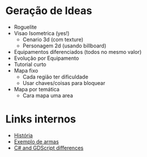 # Geração de Ideas

-   Roguelite
-   Visao Isometrica (yes!)
    -   Cenario 3d (com texture)
    -   Personagem 2d (usando billboard)
-   Equipamentos diferenciados (todos no mesmo valor)
-   Evolução por Equipamento
-   Tutorial curto
-   Mapa fixo
    -   Cada região ter dificuldade
    -   Usar chaves/coisas para bloquear
-   Mapa por temática
    -   Cara mapa uma area

# Links internos

-   [História](./documentation/history.md)
-   [Exemplo de armas](./documentation/item.md)
-   [C# and GDScript differences](https://docs.godotengine.org/en/stable/tutorials/scripting/c_sharp/c_sharp_differences.html#full-list-of-equivalences)
